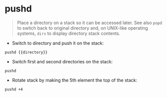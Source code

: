# pushd

> Place a directory on a stack so it can be accessed later.
> See also `popd` to switch back to original directory and, on UNIX-like operating systems, `dirs` to display directory stack contents.

- Switch to directory and push it on the stack:

`pushd {{directory}}`

- Switch first and second directories on the stack:

`pushd`

- Rotate stack by making the 5th element the top of the stack:

`pushd +4`
